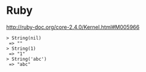 # Ruby

http://ruby-doc.org/core-2.4.0/Kernel.html#M005966

```
> String(nil)
 => "" 
> String(1)
 => "1" 
> String('abc')
 => "abc" 
```
